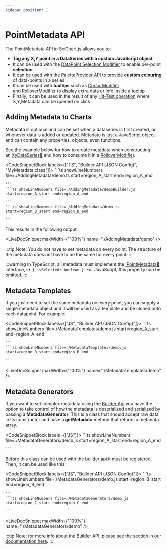 ```yaml
---
sidebar_position: 1
---
```


# PointMetadata API

The PointMetadata API in SciChart.js allows you to:

*   **Tag any X,Y point in a DataSeries with a custom JavaScript object**
*   It can be used with the [DataPoint Selection Modifier](/2d-charts/chart-modifier-api/selection/data-point-selection) to enable per-point **selection**
*   It can be used with the [PaletteProvider API](/2d-charts/chart-types/palette-provider-api/palette-provider-api-overview) to provide **custom colouring** of data-points in a series.
*   It can be used with **tooltips** such as [CursorModifier](/2d-charts/chart-modifier-api/cursor-modifier/cursor-modifier-overview) and [RolloverModifier](/2d-charts/chart-modifier-api/rollover-modifier) to display extra data or info inside a tooltip
*   Finally, it can be used in the result of any [Hit-Test operation](/2d-charts/chart-types/hit-test-api/hit-test-api-overview) where X,Y,Metadata can be queried on click

Adding Metadata to Charts
-------------------------

Metadata is optional and can be set when a dataseries is first created, or whenever data is added or updated. Metadata is just a JavaScript object and can contain any properties, objects, even functions.

See the example below for how to create metadata when constructing an [XyDataSeries:blue_book:](https://www.scichart.com/documentation/js/current/typedoc/classes/xydataseries.html) and how to consume it in a [RolloverModifier](/2d-charts/chart-modifier-api/rollover-modifier).

<CodeSnippetBlock labels={["TS", "Builder API (JSON Config)", "MyMetadata class"]}>
    ```ts showLineNumbers file=./AddingMetadata/demo.ts start=region_A_start end=region_A_end

    ```
    ```ts showLineNumbers file=./AddingMetadata/demoBuilder.js start=region_A_start end=region_A_end

    ```
    ```ts showLineNumbers file=./AddingMetadata/demo.ts start=region_B_start end=region_B_end

    ```

</CodeSnippetBlock>

This results in the following output

<LiveDocSnippet maxWidth={"100%"} name="./AddingMetadata/demo" />

:::tip
Note: You do not have to set metadata on every point. The structure of the metadata does not have to be the same for every point.
:::

:::warning
In TypeScript, all metadata must implement the [IPointMetadata:blue_book:](https://www.scichart.com/documentation/js/current/typedoc/interfaces/ipointmetadata.html) interface, ie  ```{ isSelected: boolean }```. For JavaScript, this property can be omitted.
:::

Metadata Templates
------------------

If you just need to set the same metadata on every point, you can supply a single metadata object and it will be used as a template and be cloned onto each datapoint. For example:

<CodeSnippetBlock labels={["JS", "Builder API (JSON Config)"]}>
    ```ts showLineNumbers file=./MetadataTemplates/demo.js start=region_A_start end=region_A_end

    ```
    ```ts showLineNumbers file=./MetadataTemplates/demo.js start=region_B_start end=region_B_end

    ```

</CodeSnippetBlock>

<LiveDocSnippet maxWidth={"100%"} name="./MetadataTemplates/demo" />

Metadata Generators
-------------------

If you want to set complex metadata using the [Builder Api](/2d-charts/builder-api/builder-api-overview) you have the option to take control of how the metadata is deserialized and serialized by passing a **MetadataGenerator**. This is a class that should accept raw data in its constructor and have a **getMetadata** method that returns a metadata array.

<CodeSnippetBlock labels={["JS"]}>
    ```ts showLineNumbers file=./MetadataGenerators/demo.js start=region_A_start end=region_A_end

    ```

</CodeSnippetBlock>


Before this class can be used with the builder api it must be registered. Then, it can be used like this:

<CodeSnippetBlock labels={["JS", "Builder API (JSON Config)"]}>
    ```ts showLineNumbers file=./MetadataGenerators/demo.js start=region_B_start end=region_B_end

    ```
    ```ts showLineNumbers file=./MetadataGenerators/demo.js start=region_C_start end=region_C_end

    ```

</CodeSnippetBlock>

<LiveDocSnippet maxWidth={"100%"} name="./MetadataGenerators/demo" />

:::tip
Note: for more info about the Builder API, please see the section in [our documentation here](/2d-charts/builder-api/builder-api-overview).
:::